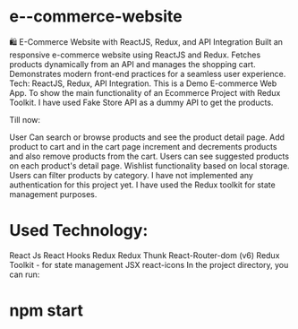 # e--commerce-website
🛍️ E-Commerce Website with ReactJS, Redux, and API Integration Built an responsive e-commerce website using ReactJS and Redux. Fetches products dynamically from an API and manages the shopping cart. Demonstrates modern front-end practices for a seamless user experience. Tech: ReactJS, Redux, API Integration.
This is a Demo E-commerce Web App. To show the main functionality of an Ecommerce Project with Redux Toolkit. I have used Fake Store API as a dummy API to get the products.

Till now:

User Can search or browse products and see the product detail page.
Add product to cart and in the cart page increment and decrements products and also remove products from the cart.
Users can see suggested products on each product's detail page.
Wishlist functionality based on local storage.
Users can filter products by category.
I have not implemented any authentication for this project yet. I have used the Redux toolkit for state management purposes.

# Used Technology:
React Js
React Hooks
Redux
Redux Thunk
React-Router-dom (v6)
Redux Toolkit - for state management
JSX
react-icons
In the project directory, you can run:

# npm start
